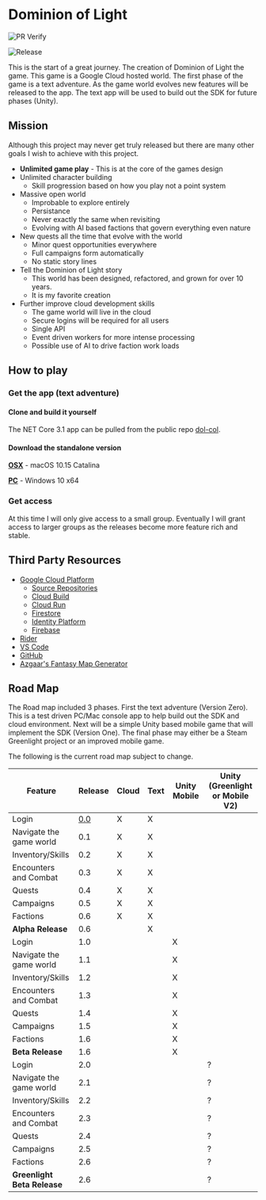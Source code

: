 # Dominion of Light

![PR Verify](https://github.com/bcolemutech/dol-con/workflows/PR%20Verify/badge.svg)

![Release](https://github.com/bcolemutech/dol-con/workflows/Release/badge.svg)

This is the start of a great journey. The creation of Dominion of Light the game.
This game is a Google Cloud hosted world. The first phase of the game is a text adventure.
As the game world evolves new features will be released to the app.
The text app will be used to build out the SDK for future phases (Unity).

## Mission

Although this project may never get truly released but there are many other goals I wish to achieve
with this project.

- **Unlimited game play** - This is at the core of the games design
- Unlimited character building
  - Skill progression based on how you play not a point system
- Massive open world
  - Improbable to explore entirely
  - Persistance
  - Never exactly the same when revisiting
  - Evolving with AI based factions that govern everything even nature
- New quests all the time that evolve with the world
  - Minor quest opportunities everywhere
  - Full campaigns form automatically
  - No static story lines
- Tell the Dominion of Light story
  - This world has been designed, refactored, and grown for over 10 years.
  - It is my favorite creation
- Further improve cloud development skills
  - The game world will live in the cloud
  - Secure logins will be required for all users
  - Single API
  - Event driven workers for more intense processing
  - Possible use of AI to drive faction work loads

## How to play

### Get the app (text adventure)

#### Clone and build it yourself

The NET Core 3.1 app can be pulled from the public repo [dol-col](https://github.com/bcolemutech/dol-con).

#### Download the standalone version

[**OSX**](Build/OSX/dol-con) - macOS 10.15 Catalina

[**PC**](Build/PC/dol-con.exe) - Windows 10 x64

### Get access

At this time I will only give access to a small group.
Eventually I will grant access to larger groups as the releases become more feature rich and stable.

## Third Party Resources

- [Google Cloud Platform](https://cloud.google.com/)
  - [Source Repositories](https://source.cloud.google.com/)
  - [Cloud Build](https://cloud.google.com/cloud-build)
  - [Cloud Run](https://cloud.google.com/run)
  - [Firestore](https://cloud.google.com/firestore)
  - [Identity Platform](https://cloud.google.com/identity-platform)
  - [Firebase](https://firebase.google.com/)
- [Rider](https://www.jetbrains.com/rider/)
- [VS Code](https://code.visualstudio.com/)
- [GitHub](https://github.com/)
- [Azgaar's Fantasy Map Generator](https://azgaar.github.io/Fantasy-Map-Generator/)

## Road Map

The Road map included 3 phases.
First the text adventure (Version Zero). This is a test driven PC/Mac console app to help build out the SDK and cloud environment.
Next will be a simple Unity based mobile game that will implement the SDK (Version One).
The final phase may either be a Steam Greenlight project or an improved mobile game.

The following is the current road map subject to change.

| Feature                     | Release                 | Cloud | Text | Unity Mobile | Unity (Greenlight or Mobile V2) |
| --------------------------- | ----------------------- | ----- | ---- | ------------ | ------------------------------- |
| Login                       | [0.0](Releases/v0-0.md) | X     | X    |              |                                 |
| Navigate the game world     | 0.1                     | X     | X    |              |                                 |
| Inventory/Skills            | 0.2                     | X     | X    |              |                                 |
| Encounters and Combat       | 0.3                     | X     | X    |              |                                 |
| Quests                      | 0.4                     | X     | X    |              |                                 |
| Campaigns                   | 0.5                     | X     | X    |              |                                 |
| Factions                    | 0.6                     | X     | X    |              |                                 |
| **Alpha Release**           | 0.6                     |       | X    |              |                                 |
| Login                       | 1.0                     |       |      | X            |                                 |
| Navigate the game world     | 1.1                     |       |      | X            |                                 |
| Inventory/Skills            | 1.2                     |       |      | X            |                                 |
| Encounters and Combat       | 1.3                     |       |      | X            |                                 |
| Quests                      | 1.4                     |       |      | X            |                                 |
| Campaigns                   | 1.5                     |       |      | X            |                                 |
| Factions                    | 1.6                     |       |      | X            |                                 |
| **Beta Release**            | 1.6                     |       |      | X            |                                 |
| Login                       | 2.0                     |       |      |              | ?                               |
| Navigate the game world     | 2.1                     |       |      |              | ?                               |
| Inventory/Skills            | 2.2                     |       |      |              | ?                               |
| Encounters and Combat       | 2.3                     |       |      |              | ?                               |
| Quests                      | 2.4                     |       |      |              | ?                               |
| Campaigns                   | 2.5                     |       |      |              | ?                               |
| Factions                    | 2.6                     |       |      |              | ?                               |
| **Greenlight Beta Release** | 2.6                     |       |      |              | ?                               |
